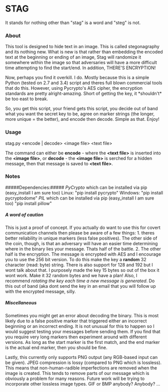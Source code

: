 # STAG
It stands for nothing other than "stag" is a word and "steg" is not.

### **About**
This tool is designed to hide text in an image. This is called stegonagraphy and its nothing new.
What is new is that rather than embedding the encoded text at the beginning or ending of an image,
Stag will randomize it somewhere within the image so that adversaries will have a more difficult
time attempting to find the start/end.  In addition, THERE'S ENCRYPTION!

Now, perhaps you find it overkill. I do. Mostly because this is a simple Python (tested on 2.7 and 3.4)
script and theres full blown commercial tools that do this. However, using Pycrypto's AES cipher, the
encryption standards are pretty alright-amazing. Short of getting the key, it \*shouldn't\* be too
east to break. 

So, you get this script, your friend gets this script, you decide out of band what you
want the secret key to be, agree on marker strings (the longer, more unique = the better), and encode
then decode. Simple as that. Enjoy!

### **Usage**
stag.py \<encode | decode\> \<image file\> \<text file\>

The command can either be **encode** - where the **\<text file\>** is inserted into the **\<image file\>**,
or **decode** - the **\<image file\>** is serched for a hidden message, then that message is saved to
**\<text file\>**.

### **Notes**
#####Dependencies:#####
_PyCrypto_ which can be installed via pip (easy_install I am sure too)
	Linux: "pip install pycrypto"
	Windows: "pip install pycryptodome"
_PIL_ which can be installed via pip (easy_install I am sure too)
	"pip install pillow"
	
##### A word of caution #####
This is just a proof of concept. If you actually do want to use this for covert communication channels
then please be aware of a few things:
	1. theres better reliability in unique markers (less false positives). The other side of the coin,
	though, is that an adversary will have an easier time determining where in the binary lies your
	message. Thats half of the battle.
	2. The other half is the encryption. The message is encrypted with AES and I encourage you to use
	the 256 bit version. To do this make the key a **random** 32 character (read: byte) string. There
	is also support for 128 and 192 but I wont talk about that. I purposely made the key 15 bytes so
	out of the box it wont work. Make it 32 random bytes and we have a plan! Also, I recommend *rotating
	the key each time a new message is generated*. Do this out of band (aka dont send the key in an email
	that you will follow up with the encrypted message, silly.

##### Miscellaneous #####
Sometimes you might get an error about decoding the binary. This is most likely due to a false positive
marker that triggered either an incorrect beginning or an incorrect ending. It is not unusual for this to
happen so I would suggest testing your messages before sending them. If you find that you require very long
markers then experiment around with different versions. As long as the start marker is the first match, and
the end marker is the actual end marker, then you should be fine.

Lastly, this currently only supports PNG output (any RGB-based input can be given). JPEG compression is lossy
(compared to PNG which is lossless). This means that non-human-radible imperfections are removed when the
image is created. This tends to remove parts of our message which is obviously a problem for many reasons.
Future work will be trying to incorporate other lossless image types. GIF or BMP anybody? Anybody? ...
